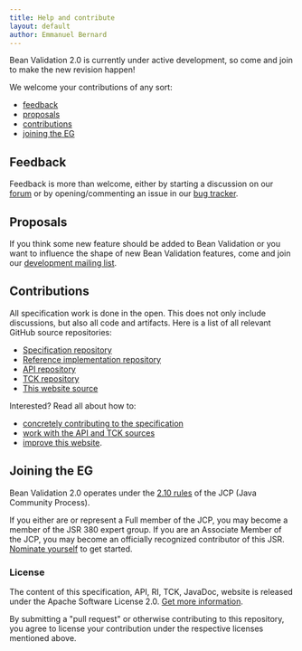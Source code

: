 ```yaml
---
title: Help and contribute
layout: default
author: Emmanuel Bernard
---
```


Bean Validation 2.0 is currently under active development, so come and join to make the new revision happen!

We welcome your contributions of any sort:

* [feedback](#feedback)
* [proposals](#proposals)
* [contributions](#contributions)
* [joining the EG](#joining_eg)

## <a name="feedback"></a>Feedback

Feedback is more than welcome, either by starting a discussion on our
[forum](https://forum.hibernate.org/viewforum.php?f=26) or by opening/commenting an issue in
our [bug tracker](https://hibernate.atlassian.net/browse/BVAL).

## <a name="proposals"></a>Proposals

If you think some new feature should be added to Bean Validation or you want to influence the shape
of new Bean Validation features, come and join our
[development mailing list](https://lists.jboss.org/mailman/listinfo/beanvalidation-dev).

## <a name="contributions"></a>Contributions

All specification work is done in the open. This does not only include discussions, but also all code
and artifacts. Here is a list of all relevant GitHub source repositories:

* [Specification repository](https://github.com/beanvalidation/beanvalidation-spec)
* [Reference implementation repository](https://github.com/hibernate/hibernate-validator)
* [API repository](https://github.com/beanvalidation/beanvalidation-api)
* [TCK repository](https://github.com/beanvalidation/beanvalidation-tck)
* [This website source](https://github.com/beanvalidation/beanvalidation.org)

Interested? Read all about how to:

* [concretely contributing to the specification](specification)
* [work with the API and TCK sources](coding)
* [improve this website](site).

## <a name="joining_eg"></a>Joining the EG

Bean Validation 2.0 operates under the [2.10 rules](https://jcp.org/en/resources/2.10) of the JCP (Java Community Process).

If you either are or represent a Full member of the JCP, you may become a member of the JSR 380 expert group. If you are an Associate Member of the JCP, you may become an officially recognized contributor of this JSR. [Nominate yourself](https://www.jcp.org/en/jsr/egnom?id=380) to get started.

### License

The content of this specification, API, RI, TCK, JavaDoc, website is released under the
Apache Software License 2.0. [Get more information](/licensing/).

By submitting a "pull request" or otherwise contributing to this repository, you agree to license
your contribution under the respective licenses mentioned above.
